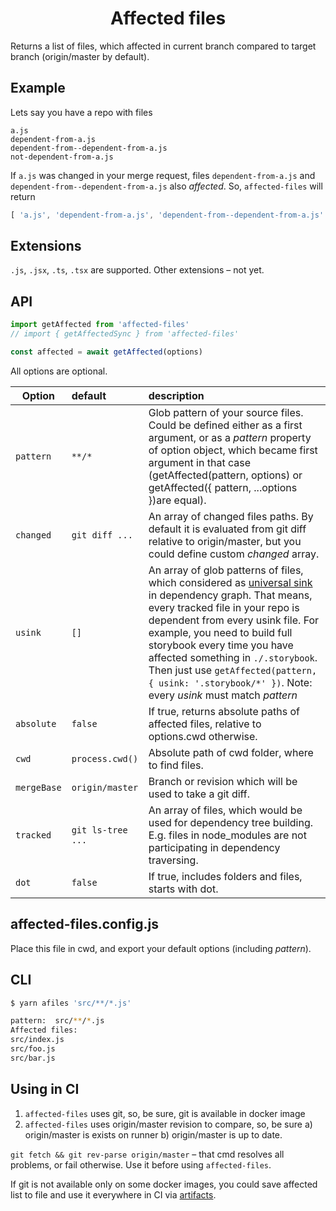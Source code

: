 <h1 align="center">Affected files</h1>

Returns a list of files, which affected in current branch compared to target branch (origin/master by default).

## Example

Lets say you have a repo with files

```
a.js
dependent-from-a.js
dependent-from--dependent-from-a.js
not-dependent-from-a.js
```

If `a.js` was changed in your merge request, files `dependent-from-a.js` and `dependent-from--dependent-from-a.js` also _affected_. So, `affected-files` will return

```js
[ 'a.js', 'dependent-from-a.js', 'dependent-from--dependent-from-a.js' ]
```

## Extensions

`.js`, `.jsx`, `.ts`, `.tsx` are supported. Other extensions – not yet.

## API

```js
import getAffected from 'affected-files'
// import { getAffectedSync } from 'affected-files'

const affected = await getAffected(options)
```

All options are optional.

| Option        | default           | description  |
| ------------- |:------------- |:----- |
| `pattern`      | `**/*` | Glob pattern of your source files. Could be defined either as a first argument, or as a _pattern_ property of option object, which became first argument in that case (getAffected(pattern, options) or getAffected({ pattern, ...options })are equal). |
| `changed` | `git diff ...` | An array of changed files paths. By default it is evaluated from git diff relative to origin/master, but you could define custom _changed_ array. |
| `usink` | `[]` | An array of glob patterns of files, which considered as [universal sink](https://en.wikipedia.org/wiki/Universal_vertex) in dependency graph. That means, every tracked file in your repo is dependent from every usink file. For example, you need to build full storybook every time you have affected something in `./.storybook`. Then just use `getAffected(pattern, { usink: '.storybook/*' })`. Note: every _usink_ must match _pattern_ |
| `absolute` | `false` | If true, returns absolute paths of affected files, relative to options.cwd otherwise. |
| `cwd` | `process.cwd()` | Absolute path of cwd folder, where to find files. |
| `mergeBase` | `origin/master` | Branch or revision which will be used to take a git diff. |
| `tracked` | `git ls-tree ...` | An array of files, which would be used for dependency tree building. E.g. files in node_modules are not participating in dependency traversing. |
| `dot` | `false` | If true, includes folders and files, starts with dot. |

## affected-files.config.js

Place this file in cwd, and export your default options (including _pattern_).

## CLI

```sh
$ yarn afiles 'src/**/*.js'

pattern:  src/**/*.js
Affected files:
src/index.js
src/foo.js
src/bar.js
```

## Using in CI

1. `affected-files` uses git, so, be sure, git is available in docker image
2. `affected-files` uses origin/master revision to compare, so, be sure a) origin/master is exists on runner b) origin/master is up to date.

`git fetch && git rev-parse origin/master` – that cmd resolves all problems, or fail otherwise. Use it before using `affected-files`.

If git is not available only on some docker images, you could save affected list to file and use it everywhere in CI via [artifacts](https://docs.gitlab.com/ee/user/project/pipelines/job_artifacts.html).
